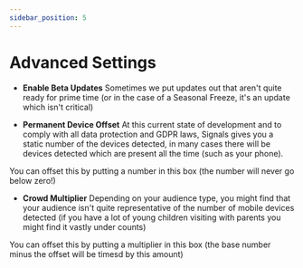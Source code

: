 ```yaml
---
sidebar_position: 5
---
```


# Advanced Settings

* **Enable Beta Updates**
Sometimes we put updates out that aren't quite ready for prime time (or in the case of a Seasonal Freeze, it's an update which isn't critical)

* **Permanent Device Offset**
At this current state of development and to comply with all data protection and GDPR laws, Signals gives you a static number of the devices detected, in many cases there will be devices detected which are present all the time (such as your phone).

You can offset this by putting a number in this box (the number will never go below zero!)

* **Crowd Multiplier**
Depending on your audience type, you might find that your audience isn't quite representative of the number of mobile devices detected (if you have a lot of young children visiting with parents you might find it vastly under counts)

You can offset this by putting a multiplier in this box (the base number minus the offset will be timesd by this amount)